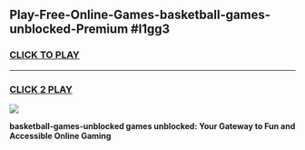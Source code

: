 
## Play-Free-Online-Games-basketball-games-unblocked-Premium #l1gg3
<h3>
<a href="https://premium.freeplayer.one?title=basketball-games-unblocked&ref=8M">CLICK TO PLAY</a></h3>
<hr>

<h3>
<a href="https://premium.freeplayer.one?title=basketball-games-unblocked&ref=8M">CLICK 2 PLAY</a>
  
</h3>

<a href="https://premium.freeplayer.one?title=basketball-games-unblocked&ref=8M"><img src="https://clearcache.store/games.png"></a>


**basketball-games-unblocked games unblocked: Your Gateway to Fun and Accessible Online Gaming**
